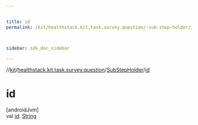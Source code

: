 ```yaml
---


title: id
permalink: /kit/healthstack.kit.task.survey.question/-sub-step-holder/id.html



sidebar: sdk_doc_sidebar

---
```



//[kit](/kit.html)/[healthstack.kit.task.survey.question](../index.html)/[SubStepHolder](index.html)/[id](id.html)



# id



[androidJvm]\
val [id](id.html): [String](https://kotlinlang.org/api/latest/jvm/stdlib/kotlin/-string/index.html)






